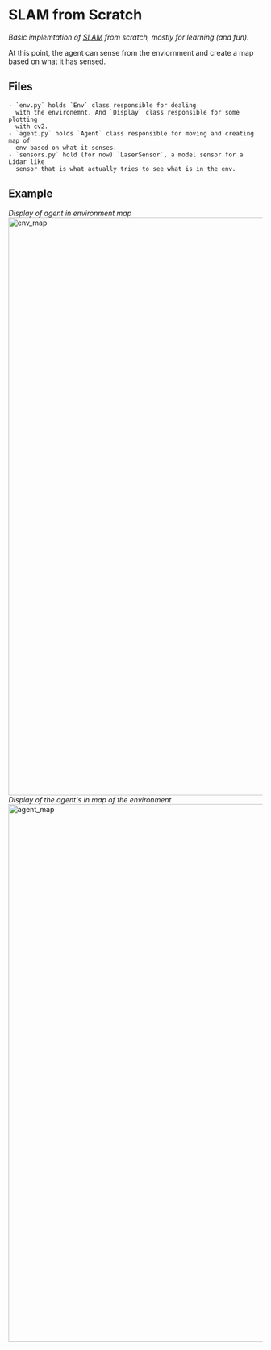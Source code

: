 # SLAM from Scratch
*Basic implemtation of [SLAM](https://en.wikipedia.org/wiki/Simultaneous_localization_and_mapping) from scratch,
mostly for learning (and fun).*

At this point, the agent can sense from the enviornment and create a map based
on what it has sensed.

## Files
    - `env.py` holds `Env` class responsible for dealing
      with the environemnt. And `Display` class responsible for some plotting
      with cv2.
    - `agent.py` holds `Agent` class responsible for moving and creating map of
      env based on what it senses.
    - `sensors.py` hold (for now) `LaserSensor`, a model sensor for a Lidar like
      sensor that is what actually tries to see what is in the env.

## Example
*Display of agent in environment map*
<img width="1147" alt="env_map" src="https://user-images.githubusercontent.com/40740001/126078394-470ef7a5-1c6f-46e2-8570-eaf21ef3dad5.png">
*Display of the agent's in map of the environment*
<img width="1067" alt="agent_map" src="https://user-images.githubusercontent.com/40740001/126078397-ba3dc737-2f3b-4286-90ba-c8ae3cc5b13e.png">
